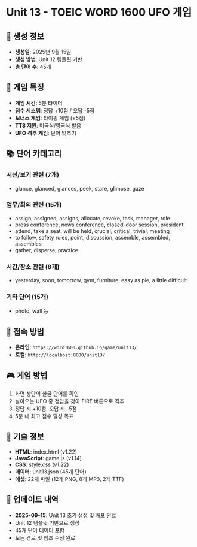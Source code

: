 # Unit 13 - TOEIC WORD 1600 UFO 게임

## 📅 **생성 정보**
- **생성일**: 2025년 9월 15일
- **생성 방법**: Unit 12 템플릿 기반
- **총 단어 수**: 45개

## 🎯 **게임 특징**
- **게임 시간**: 5분 타이머
- **점수 시스템**: 정답 +10점 / 오답 -5점
- **보너스 게임**: 타이핑 게임 (+5점)
- **TTS 지원**: 미국식/영국식 발음
- **UFO 격추 게임**: 단어 맞추기

## 📚 **단어 카테고리**

### **시선/보기 관련 (7개)**
- glance, glanced, glances, peek, stare, glimpse, gaze

### **업무/회의 관련 (15개)**
- assign, assigned, assigns, allocate, revoke, task, manager, role
- press conference, news conference, closed-door session, president
- attend, take a seat, will be held, crucial, critical, trivial, meeting
- to follow, safety rules, point, discussion, assemble, assembled, assembles
- gather, disperse, practice

### **시간/장소 관련 (8개)**
- yesterday, soon, tomorrow, gym, furniture, easy as pie, a little difficult

### **기타 단어 (15개)**
- photo, wall 등

## 🚀 **접속 방법**
- **온라인**: `https://word1600.github.io/game/unit13/`
- **로컬**: `http://localhost:8000/unit13/`

## 🎮 **게임 방법**
1. 화면 상단의 한글 단어를 확인
2. 날아오는 UFO 중 정답을 찾아 FIRE 버튼으로 격추
3. 정답 시 +10점, 오답 시 -5점
4. 5분 내 최고 점수 달성 목표

## 🔧 **기술 정보**
- **HTML**: index.html (v1.22)
- **JavaScript**: game.js (v1.14)
- **CSS**: style.css (v1.22)
- **데이터**: unit13.json (45개 단어)
- **에셋**: 22개 파일 (12개 PNG, 8개 MP3, 2개 TTF)

## 📝 **업데이트 내역**
- **2025-09-15**: Unit 13 초기 생성 및 배포 완료
- Unit 12 템플릿 기반으로 생성
- 45개 단어 데이터 포함
- 모든 경로 및 참조 수정 완료